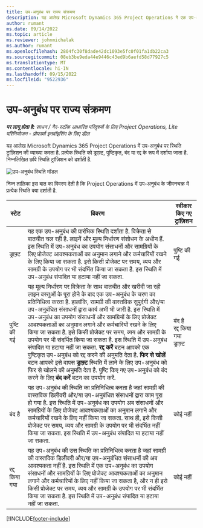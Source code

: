 ```yaml
---
title: उप-अनुबंध पर राज्य संक्रमण
description: यह आलेख Microsoft Dynamics 365 Project Operations में एक उप-अनुबंध पर उन स्थिति ट्रांज़िशन की व्याख्या करता है, जिनके अनुसार उप-अनुबंध बनाया, निष्पादित और बंद किया गया है.
author: rumant
ms.date: 09/14/2022
ms.topic: article
ms.reviewer: johnmichalak
ms.author: rumant
ms.openlocfilehash: 2804fc30f8dade42dc1093e5fc0f01fa1db22ca3
ms.sourcegitcommit: 08eb3be9eda44e9446c43ed9b6aefd58d77927c5
ms.translationtype: MT
ms.contentlocale: hi-IN
ms.lasthandoff: 09/15/2022
ms.locfileid: "9522936"
---
```

# <a name="state-transitions-on-a-subcontract"></a>उप-अनुबंध पर राज्य संक्रमण 

_**पर लागू होता है:** साधन / गैर-स्टॉक आधारित परिदृश्यों के लिए Project Operations, Lite परिनियोजन - प्रोफार्मा इनवॉइसिंग के लिए डील_

यह आलेख Microsoft Dynamics 365 Project Operations में उप-अनुबंध पर स्थिति ट्रांज़िशन की व्याख्या करता है. प्रत्येक स्थिति को ड्राफ़्ट, पुष्टिकृत, बंद या रद्द के रूप में दर्शाया जाता है. निम्नलिखित छवि स्थिति ट्रांज़िशन को दर्शाती है.

![उप-अनुबंध स्थिति मॉडल](../media/SubconStates.png)  

निम्न तालिका इस बात का विवरण देती है कि Project Operations में उप-अनुबंध के जीवनचक्र में प्रत्येक स्थिति क्या दर्शाती है.

| स्टेट | विवरण | स्वीकार किए गए ट्रांज़िशन |
| --- | --- | --- |
| ड्राफ़्ट | यह एक उप-अनुबंध की प्रारंभिक स्थिति दर्शाता है. विक्रेता से बातचीत चल रही है. लाइनें और मूल्य निर्धारण संशोधन के अधीन हैं. इस स्थिति में उप-अनुबंध का उपयोग संसाधनों और सामग्रियों के लिए प्रोजेक्ट आवश्यकताओं का अनुमान लगाने और कर्मचारियों रखने के लिए किया जा सकता है. इसे किसी प्रोजेक्ट पर समय, व्यय और सामग्री के उपयोग पर भी संदर्भित किया जा सकता है. इस स्थिति में उप-अनुबंध संपादित या हटाया नहीं जा सकता. | पुष्टि की गई |
| पुष्टि की गई | यह मूल्य निर्धारण पर विक्रेता के साथ बातचीत और खरीदी जा रही लाइन वस्तुओं के पूरा होने के बाद एक उप-अनुबंध के चरण का प्रतिनिधित्व करता है. हालांकि, सामग्री की वास्तविक सुपुर्दगी और/या उप-अनुबंधित संसाधनों द्वारा कार्य अभी भी जारी है. इस स्थिति में उप-अनुबंध का उपयोग संसाधनों और सामग्रियों के लिए प्रोजेक्ट आवश्यकताओं का अनुमान लगाने और कर्मचारियों रखने के लिए किया जा सकता है. इसे किसी प्रोजेक्ट पर समय, व्यय और सामग्री के उपयोग पर भी संदर्भित किया जा सकता है. इस स्थिति में उप-अनुबंध संपादित या हटाया नहीं जा सकता. **रद्द करें** बटन आपको एक पुष्टिकृत उप-अनुबंध को रद्द करने की अनुमति देता है. **फिर से खोलें** बटन आपको इसे वापस **ड्राफ़्ट** स्थिति में लाने के लिए उप-अनुबंध को फिर से खोलने की अनुमति देता है. पुष्टि किए गए उप-अनुबंध को बंद करने के लिए **बंद करें** बटन का उपयोग करें. | बंद है <br> रद्द किया गया <br> ड्राफ़्ट |
| बंद है | यह उप-अनुबंध की स्थिति का प्रतिनिधित्व करता है जहां सामग्री की वास्तविक डिलीवरी और/या उप-अनुबंधित संसाधनों द्वारा काम पूरा हो गया है. इस स्थिति में उप-अनुबंध का उपयोग अब संसाधनों और सामग्रियों के लिए प्रोजेक्ट आवश्यकताओं का अनुमान लगाने और कर्मचारियों रखने के लिए नहीं किया जा सकता. साथ ही, इसे किसी प्रोजेक्ट पर समय, व्यय और सामग्री के उपयोग पर भी संदर्भित नहीं किया जा सकता. इस स्थिति में उप-अनुबंध संपादित या हटाया नहीं जा सकता. | कोई नहीं |
| रद्द किया गया | यह उप-अनुबंध की उस स्थिति का प्रतिनिधित्व करता है जहां सामग्री की वास्तविक डिलीवरी और/या उप-अनुबंधित संसाधनों की अब आवश्यकता नहीं है. इस स्थिति में एक उप-अनुबंध का उपयोग संसाधनों और सामग्रियों के लिए प्रोजेक्ट आवश्यकताओं का अनुमान लगाने और कर्मचारियों के लिए नहीं किया जा सकता है, और न ही इसे किसी प्रोजेक्ट पर समय, व्यय और सामग्री के उपयोग पर भी संदर्भित किया जा सकता है. इस स्थिति में उप-अनुबंध संपादित या हटाया नहीं जा सकता. | कोई नहीं |


[!INCLUDE[footer-include](../../includes/footer-banner.md)]
